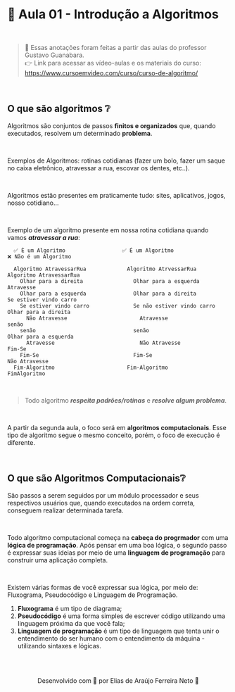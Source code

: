 # 💭 Aula 01 - Introdução a Algoritmos 

<br>

> 🖖 Essas anotações foram feitas a partir das aulas do professor Gustavo Guanabara. <br>
> 👉 Link para acessar as vídeo-aulas e os materiais do curso: https://www.cursoemvideo.com/curso/curso-de-algoritmo/

<br>

## **O que são algoritmos ❔**

Algoritmos são conjuntos de passos **finitos e organizados** que, quando
executados, resolvem um determinado **problema**.

<br>

Exemplos de Algoritmos: rotinas cotidianas (fazer um bolo,
fazer um saque no caixa eletrônico, atravessar a rua, escovar os dentes, etc..). 

<br>

Algoritmos estão presentes em praticamente tudo: sites, aplicativos, jogos, nosso cotidiano...

<br>

Exemplo de um algoritmo presente em nossa rotina cotidiana quando vamos ***atravessar a rua***:


````
  ✅ É um Algoritmo                  ✅ É um Algoritmo                   ❌ Não é um Algoritmo

  Algoritmo AtravessarRua             Algoritmo AtrvessarRua               Algoritmo AtravessarRua
    Olhar para a direita                Olhar para a esquerda                Atravesse
    Olhar para a esquerda               Olhar para a direita                 Se estiver vindo carro
    Se estiver vindo carro              Se não estiver vindo carro             Olhar para a direita
      Não Atravesse                       Atravesse                          senão
    senão                               senão                                  Olhar para a esquerda
      Atravesse                           Não Atravesse                      Fim-Se
    Fim-Se                              Fim-Se                               Não Atravesse
  Fim-Algoritmo                       Fim-Algoritmo                        FimAlgoritmo
````

<br>

> Todo algoritmo ***respeita padrões/rotinas*** e ***resolve algum problema***.

<br>

A partir da segunda aula, o foco será em **algoritmos computacionais**. Esse tipo de algoritmo segue o mesmo conceito, porém,
o foco de execução é diferente.

<br>

## **O que são Algoritmos Computacionais❔**

São passos a serem seguidos por um módulo processador e seus respectivos usuários que, quando executados
na ordem correta, conseguem realizar determinada tarefa.

<br>

Todo algoritmo computacional começa na **cabeça do progrmador** com uma **lógica de programação**. Após pensar 
em uma boa lógica, o segundo passo é expressar suas ideias por meio de uma **linguagem de programação**
para construir uma aplicação completa.

<br>

Existem várias formas de você expressar sua lógica, por meio de: Fluxograma, Pseudocódigo e Linguagem de Programação.
1. **Fluxograma** é um tipo de diagrama; 
2. **Pseudocódigo** é uma forma simples de escrever código utilizando uma linguagem próxima da que você fala;
3. **Linguagem de programação** é um tipo de linguagem que tenta unir o entendimento do ser humano com o 
entendimento da máquina - utilizando sintaxes e lógicas.

<br><br>

<p align="center"> Desenvolvido com 💙 por Elias de Araújo Ferreira Neto 👋 <p>
